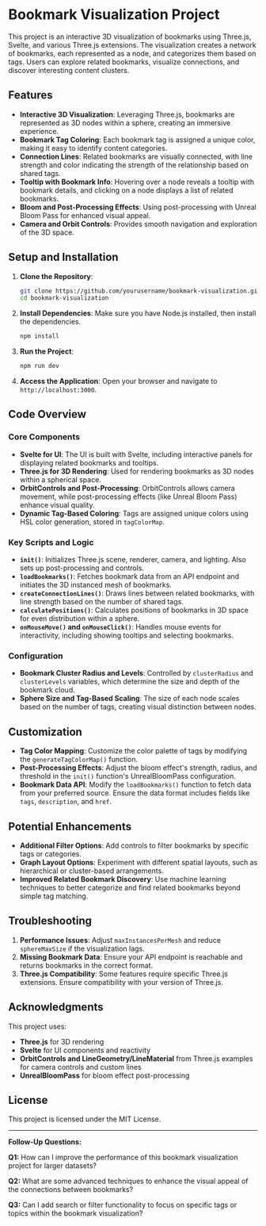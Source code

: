 
# Bookmark Visualization Project

This project is an interactive 3D visualization of bookmarks using Three.js, Svelte, and various Three.js extensions. The visualization creates a network of bookmarks, each represented as a node, and categorizes them based on tags. Users can explore related bookmarks, visualize connections, and discover interesting content clusters.

## Features

- **Interactive 3D Visualization**: Leveraging Three.js, bookmarks are represented as 3D nodes within a sphere, creating an immersive experience.
- **Bookmark Tag Coloring**: Each bookmark tag is assigned a unique color, making it easy to identify content categories.
- **Connection Lines**: Related bookmarks are visually connected, with line strength and color indicating the strength of the relationship based on shared tags.
- **Tooltip with Bookmark Info**: Hovering over a node reveals a tooltip with bookmark details, and clicking on a node displays a list of related bookmarks.
- **Bloom and Post-Processing Effects**: Using post-processing with Unreal Bloom Pass for enhanced visual appeal.
- **Camera and Orbit Controls**: Provides smooth navigation and exploration of the 3D space.

## Setup and Installation

1. **Clone the Repository**:
   ```bash
   git clone https://github.com/yourusername/bookmark-visualization.git
   cd bookmark-visualization
   ```

2. **Install Dependencies**:
   Make sure you have Node.js installed, then install the dependencies.
   ```bash
   npm install
   ```

3. **Run the Project**:
   ```bash
   npm run dev
   ```

4. **Access the Application**:
   Open your browser and navigate to `http://localhost:3000`.

## Code Overview

### Core Components

- **Svelte for UI**: The UI is built with Svelte, including interactive panels for displaying related bookmarks and tooltips.
- **Three.js for 3D Rendering**: Used for rendering bookmarks as 3D nodes within a spherical space.
- **OrbitControls and Post-Processing**: OrbitControls allows camera movement, while post-processing effects (like Unreal Bloom Pass) enhance visual quality.
- **Dynamic Tag-Based Coloring**: Tags are assigned unique colors using HSL color generation, stored in `tagColorMap`.

### Key Scripts and Logic

- **`init()`**: Initializes Three.js scene, renderer, camera, and lighting. Also sets up post-processing and controls.
- **`loadBookmarks()`**: Fetches bookmark data from an API endpoint and initiates the 3D instanced mesh of bookmarks.
- **`createConnectionLines()`**: Draws lines between related bookmarks, with line strength based on the number of shared tags.
- **`calculatePositions()`**: Calculates positions of bookmarks in 3D space for even distribution within a sphere.
- **`onMouseMove()` and `onMouseClick()`**: Handles mouse events for interactivity, including showing tooltips and selecting bookmarks.

### Configuration

- **Bookmark Cluster Radius and Levels**: Controlled by `clusterRadius` and `clusterLevels` variables, which determine the size and depth of the bookmark cloud.
- **Sphere Size and Tag-Based Scaling**: The size of each node scales based on the number of tags, creating visual distinction between nodes.

## Customization

- **Tag Color Mapping**: Customize the color palette of tags by modifying the `generateTagColorMap()` function.
- **Post-Processing Effects**: Adjust the bloom effect's strength, radius, and threshold in the `init()` function's UnrealBloomPass configuration.
- **Bookmark Data API**: Modify the `loadBookmarks()` function to fetch data from your preferred source. Ensure the data format includes fields like `tags`, `description`, and `href`.

## Potential Enhancements

- **Additional Filter Options**: Add controls to filter bookmarks by specific tags or categories.
- **Graph Layout Options**: Experiment with different spatial layouts, such as hierarchical or cluster-based arrangements.
- **Improved Related Bookmark Discovery**: Use machine learning techniques to better categorize and find related bookmarks beyond simple tag matching.

## Troubleshooting

1. **Performance Issues**: Adjust `maxInstancesPerMesh` and reduce `sphereMaxSize` if the visualization lags.
2. **Missing Bookmark Data**: Ensure your API endpoint is reachable and returns bookmarks in the correct format.
3. **Three.js Compatibility**: Some features require specific Three.js extensions. Ensure compatibility with your version of Three.js.

## Acknowledgments

This project uses:
- **Three.js** for 3D rendering
- **Svelte** for UI components and reactivity
- **OrbitControls and LineGeometry/LineMaterial** from Three.js examples for camera controls and custom lines
- **UnrealBloomPass** for bloom effect post-processing

## License

This project is licensed under the MIT License.

---

**Follow-Up Questions:**

**Q1:** How can I improve the performance of this bookmark visualization project for larger datasets?

**Q2:** What are some advanced techniques to enhance the visual appeal of the connections between bookmarks?

**Q3:** Can I add search or filter functionality to focus on specific tags or topics within the bookmark visualization?
